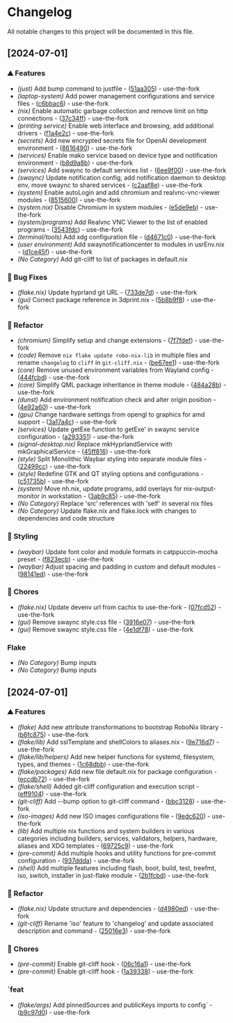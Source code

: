 # Changelog

All notable changes to this project will be documented in this file.

## \[2024-07-01\]

### <!-- 0 -->⛰️ Features

- _(just)_ Add bump command to justfile - ([51aa305](https://github.com/use-the-fork/dots/commit/51aa3056f6a05e271e3370799901b454159c453a)) - use-the-fork
- _(laptop-system)_ Add power management configurations and service files - ([c6bbac6](https://github.com/use-the-fork/dots/commit/c6bbac671a90bf9257d1c62e607746ffcd923364)) - use-the-fork
- _(nix)_ Enable automatic garbage collection and remove limit on http connections - ([37c34ff](https://github.com/use-the-fork/dots/commit/37c34ff4ce2db07c49810d293b7ee97b909d0e9e)) - use-the-fork
- _(printing service)_ Enable web interface and browsing, add additional drivers - ([f1a4e2c](https://github.com/use-the-fork/dots/commit/f1a4e2c838c4e65b13dd2d5daae04291614c721d)) - use-the-fork
- _(secrets)_ Add new encrypted secrets file for OpenAI development environment - ([8616490](https://github.com/use-the-fork/dots/commit/861649063022d4ec933b3da48e18d3815ab97c56)) - use-the-fork
- _(services)_ Enable mako service based on device type and notification environment - ([b8d9a8b](https://github.com/use-the-fork/dots/commit/b8d9a8beefe26f8b8a2b5ea811568656194b0e6c)) - use-the-fork
- _(services)_ Add swaync to default services list - ([6ee9f00](https://github.com/use-the-fork/dots/commit/6ee9f008c9cb4d1e2b424693cae2425a0b2f4f27)) - use-the-fork
- _(swaync)_ Update notification config, add notification daemon to desktop env, move swaync to shared services - ([c2aaf8e](https://github.com/use-the-fork/dots/commit/c2aaf8e9ff95270d63a48d6b75b117ceeaf20bc4)) - use-the-fork
- _(system)_ Enable autoLogin and add chromium and realvnc-vnc-viewer modules - ([8515600](https://github.com/use-the-fork/dots/commit/851560056ee4c3dfdcd36a8f0b662da45daf361a)) - use-the-fork
- _(system.nix)_ Disable Chromium in system modules - ([e5de9eb](https://github.com/use-the-fork/dots/commit/e5de9eb7f9344f7a8e1868d16323d9958b55fa60)) - use-the-fork
- _(system/programs)_ Add Realvnc VNC Viewer to the list of enabled programs - ([3543fdc](https://github.com/use-the-fork/dots/commit/3543fdc48135d2ce7113af205fed0ff586348f80)) - use-the-fork
- _(terminal/tools)_ Add xdg configuration file - ([d4671c0](https://github.com/use-the-fork/dots/commit/d4671c059fd6147291f0d48694944b3bdd54e6f6)) - use-the-fork
- _(user environment)_ Add swaynotificationcenter to modules in usrEnv.nix - ([d1ce45f](https://github.com/use-the-fork/dots/commit/d1ce45f2f965a79a0bb4bd9542c6c8522c9f3afb)) - use-the-fork
- _(No Category)_ Add git-cliff to list of packages in default.nix

### <!-- 1 -->🐛 Bug Fixes

- _(flake.nix)_ Update hyprland git URL - ([733de7d](https://github.com/use-the-fork/dots/commit/733de7daa3a1c26d34cc3a83d5bbbd0f83d9f57a)) - use-the-fork
- _(gui)_ Correct package reference in 3dprint.nix - ([5b8b9f8](https://github.com/use-the-fork/dots/commit/5b8b9f8e0e41c61c98d9514f7480f9ba3d554bcd)) - use-the-fork

### <!-- 4 -->🚜 Refactor

- _(chromium)_ Simplify setup and change extensions - ([7f7fdef](https://github.com/use-the-fork/dots/commit/7f7fdefe4f240e67fd4b3fc879fd2e2e71760603)) - use-the-fork
- _(code)_ Remove `nix flake update robo-nix-lib` in multiple files and rename `changelog` to `cliff` in `git-cliff.nix` - ([be67ee1](https://github.com/use-the-fork/dots/commit/be67ee1e612a15f6b13be59aacb36e7aa89b32b8)) - use-the-fork
- _(core)_ Remove unused environment variables from Wayland config - ([444fcbd](https://github.com/use-the-fork/dots/commit/444fcbdf26c61c79e87f50a3fa95448af7653dae)) - use-the-fork
- _(core)_ Simplify QML package inheritance in theme module - ([484a28b](https://github.com/use-the-fork/dots/commit/484a28bf41103a74df52c848372332c6abafe140)) - use-the-fork
- _(dunst)_ Add environment notification check and alter origin position - ([4e92a60](https://github.com/use-the-fork/dots/commit/4e92a60b06083f68f8e760eccf4ee0d6a2550fe7)) - use-the-fork
- _(gpu)_ Change hardware settings from opengl to graphics for amd support - ([3a17a4c](https://github.com/use-the-fork/dots/commit/3a17a4c5436de31a87ff7113e3d32dd92e1ebc56)) - use-the-fork
- _(services)_ Update getExe function to getExe' in swaync service configuration - ([a293351](https://github.com/use-the-fork/dots/commit/a29335142d9f13448c7b4603e4d036fd5ea4faa5)) - use-the-fork
- _(signal-desktop.nix)_ Replace mkHyprlandService with mkGraphicalService - ([45ff816](https://github.com/use-the-fork/dots/commit/45ff816212e1043986b54b0e9bd5a78c8cd64628)) - use-the-fork
- _(style)_ Split Monolithic Waybar styling into separate module files - ([22499cc](https://github.com/use-the-fork/dots/commit/22499cc773cc93bff875acc6587ec63c2b4e27ef)) - use-the-fork
- _(style)_ Redefine GTK and QT styling options and configurations - ([c51735b](https://github.com/use-the-fork/dots/commit/c51735b8a762fbed04611c76fee28835900a8bab)) - use-the-fork
- _(system)_ Move nh.nix, update programs, add overlays for nix-output-monitor in workstation - ([3ab9c85](https://github.com/use-the-fork/dots/commit/3ab9c85a1a5a213e1d2da3976f2bd1734d0a1e6d)) - use-the-fork
- _(No Category)_ Replace 'src' references with 'self' in several nix files
- _(No Category)_ Update flake.nix and flake.lock with changes to dependencies and code structure

### <!-- 5 -->🎨 Styling

- _(waybar)_ Update font color and module formats in catppuccin-mocha preset - ([f823ecb](https://github.com/use-the-fork/dots/commit/f823ecb41ed6374c7c0337d2c9e90add412d4555)) - use-the-fork
- _(waybar)_ Adjust spacing and padding in custom and default modules - ([98141ed](https://github.com/use-the-fork/dots/commit/98141eda1a765520df50effe5801d6eedb0e7a01)) - use-the-fork

### <!-- 7 -->🔧 Chores

- _(flake.nix)_ Update devenv url from cachix to use-the-fork - ([07fcd52](https://github.com/use-the-fork/dots/commit/07fcd5218b2c1e893bff737fbd13c05258794d65)) - use-the-fork
- _(gui)_ Remove swaync style.css file - ([3916e07](https://github.com/use-the-fork/dots/commit/3916e073eb0792138b986323414def5fca54844c)) - use-the-fork
- _(gui)_ Remove swaync style.css file - ([4e1df78](https://github.com/use-the-fork/dots/commit/4e1df780a140241f49fcbd401edc5d3d6e7f96e8)) - use-the-fork

### Flake

- _(No Category)_ Bump inputs
- _(No Category)_ Bump inputs

## \[2024-07-01\]

### <!-- 0 -->⛰️ Features

- _(flake)_ Add new attribute transformations to bootstrap RoboNix library - ([b6fc875](https://github.com/use-the-fork/dots/commit/b6fc87526ae6dcc15769b95269bff55b4337b8a2)) - use-the-fork
- _(flake/lib)_ Add sslTemplate and shellColors to aliases.nix - ([9e716d7](https://github.com/use-the-fork/dots/commit/9e716d7e78091b3191bb328b40e4fb30e005a344)) - use-the-fork
- _(flake/lib/helpers)_ Add new helper functions for systemd, filesystem, types, and themes - ([1c68dbb](https://github.com/use-the-fork/dots/commit/1c68dbbc45e1e3604c2d7846cd2934a73c2aad82)) - use-the-fork
- _(flake/packages)_ Add new file default.nix for package configuration - ([eccdb72](https://github.com/use-the-fork/dots/commit/eccdb724ce2bdc71b4ed6fbaebad961c741b4be5)) - use-the-fork
- _(flake/shell)_ Added git-cliff configuration and execution script - ([eff9104](https://github.com/use-the-fork/dots/commit/eff91048c63af60bf1c63bc780f7ec23ed9b33d2)) - use-the-fork
- _(git-cliff)_ Add --bump option to git-cliff command - ([bbc3128](https://github.com/use-the-fork/dots/commit/bbc31282cc010fd5212526670fdf5f010e535f0e)) - use-the-fork
- _(iso-images)_ Add new ISO images configurations file - ([9edc620](https://github.com/use-the-fork/dots/commit/9edc6207982e8d4b30b475efc3c57a20ac66d502)) - use-the-fork
- _(lib)_ Add multiple nix functions and system builders in various categories including builders, services, validators, helpers, hardware, aliases and XDG templates - ([69725c9](https://github.com/use-the-fork/dots/commit/69725c9976aff53256795b1843ded70b3e006aaa)) - use-the-fork
- _(pre-commit)_ Add multiple hooks and utility functions for pre-commit configuration - ([937ddda](https://github.com/use-the-fork/dots/commit/937dddac688f0f9bb93ac7d9c6a78ba7a61ec674)) - use-the-fork
- _(shell)_ Add multiple features including flash, boot, build, test, treefmt, iso, switch, installer in just-flake module - ([2b1fcbd](https://github.com/use-the-fork/dots/commit/2b1fcbd005631bc0f4ef2a96d95ab69fb820a8b8)) - use-the-fork

### <!-- 4 -->🚜 Refactor

- _(flake.nix)_ Update structure and dependencies - ([d4980ed](https://github.com/use-the-fork/dots/commit/d4980ed03005522f7f271c1280dbc1240a5f5f8b)) - use-the-fork
- _(git-cliff)_ Rename 'iso' feature to 'changelog' and update associated description and command - ([25016e3](https://github.com/use-the-fork/dots/commit/25016e38719a4f26d7e2cc2844beb39f753526a5)) - use-the-fork

### <!-- 7 -->🔧 Chores

- _(pre-commit)_ Enable git-cliff hook - ([06c16a1](https://github.com/use-the-fork/dots/commit/06c16a1be6bd3b276ccfa9731e496e0148d61928)) - use-the-fork
- _(pre-commit)_ Enable git-cliff hook - ([1a39338](https://github.com/use-the-fork/dots/commit/1a393388fe00683764d7e30012446e77f7293d47)) - use-the-fork

### \`feat

- _(flake/args)_ Add pinnedSources and publicKeys imports to config\` - ([b9c97d0](https://github.com/use-the-fork/dots/commit/b9c97d0491f1c7052e158cd095cbd3f3c4e646ba)) - use-the-fork

<!-- generated by git-cliff -->
